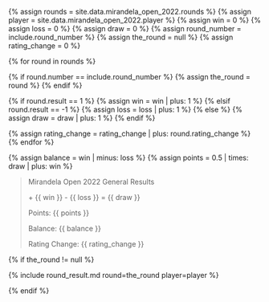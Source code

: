 {% assign rounds = site.data.mirandela_open_2022.rounds %}
{% assign player = site.data.mirandela_open_2022.player %}
{% assign win = 0 %}
{% assign loss = 0 %}
{% assign draw = 0 %}
{% assign round_number = include.round_number %}
{% assign the_round = null %}
{% assign rating_change = 0 %}

{% for round in rounds %}

  {% if round.number == include.round_number %}
    {% assign the_round = round %}
  {% endif %}

  {% if round.result == 1 %}
    {% assign win = win | plus: 1 %}
  {% elsif round.result == -1 %}
    {% assign loss = loss | plus: 1 %}
  {% else %}
    {% assign draw = draw | plus: 1 %}
  {% endif %}

  {% assign rating_change = rating_change | plus: round.rating_change %}
{% endfor %}

{% assign balance = win | minus: loss %}
{% assign points = 0.5 | times: draw | plus: win %}

> Mirandela Open 2022 General Results
>
> \+ {{ win }} - {{ loss }} = {{ draw }}
>
> Points: {{ points }}
>
> Balance: {{ balance }}
>
> Rating Change: {{ rating_change }}

{% if the_round != null %}

  {% include round_result.md round=the_round player=player %}

{% endif %}

